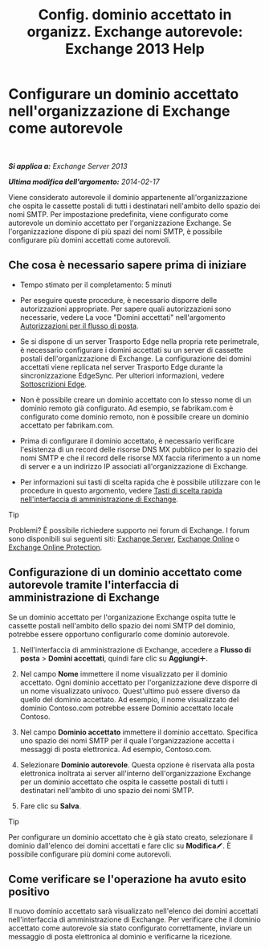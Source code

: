 ﻿---
title: 'Config. dominio accettato in organizz. Exchange autorevole: Exchange 2013 Help'
TOCTitle: Configurare un dominio accettato nell'organizzazione di Exchange come autorevole
ms:assetid: e182d54f-e58a-47ba-a5c1-28c0dfa86eed
ms:mtpsurl: https://technet.microsoft.com/it-it/library/JJ657734(v=EXCHG.150)
ms:contentKeyID: 50481880
ms.date: 05/22/2018
mtps_version: v=EXCHG.150
ms.translationtype: MT
---

# Configurare un dominio accettato nell'organizzazione di Exchange come autorevole

 

_**Si applica a:** Exchange Server 2013_

_**Ultima modifica dell'argomento:** 2014-02-17_

Viene considerato autorevole il dominio appartenente all'organizzazione che ospita le cassette postali di tutti i destinatari nell'ambito dello spazio dei nomi SMTP. Per impostazione predefinita, viene configurato come autorevole un dominio accettato per l'organizzazione Exchange. Se l'organizzazione dispone di più spazi dei nomi SMTP, è possibile configurare più domini accettati come autorevoli.

## Che cosa è necessario sapere prima di iniziare

  - Tempo stimato per il completamento: 5 minuti

  - Per eseguire queste procedure, è necessario disporre delle autorizzazioni appropriate. Per sapere quali autorizzazioni sono necessarie, vedere La voce "Domini accettati" nell'argomento [Autorizzazioni per il flusso di posta](mail-flow-permissions-exchange-2013-help.md).

  - Se si dispone di un server Trasporto Edge nella propria rete perimetrale, è necessario configurare i domini accettati su un server di cassette postali dell'organizzazione di Exchange. La configurazione dei domini accettati viene replicata nel server Trasporto Edge durante la sincronizzazione EdgeSync. Per ulteriori informazioni, vedere [Sottoscrizioni Edge](edge-subscriptions-exchange-2013-help.md).

  - Non è possibile creare un dominio accettato con lo stesso nome di un dominio remoto già configurato. Ad esempio, se fabrikam.com è configurato come dominio remoto, non è possibile creare un dominio accettato per fabrikam.com.

  - Prima di configurare il dominio accettato, è necessario verificare l'esistenza di un record delle risorse DNS MX pubblico per lo spazio dei nomi SMTP e che il record delle risorse MX faccia riferimento a un nome di server e a un indirizzo IP associati all'organizzazione di Exchange.

  - Per informazioni sui tasti di scelta rapida che è possibile utilizzare con le procedure in questo argomento, vedere [Tasti di scelta rapida nell'interfaccia di amministrazione di Exchange](keyboard-shortcuts-in-the-exchange-admin-center-exchange-online-protection-help.md).


> [!TIP]
> Problemi? È possibile richiedere supporto nei forum di Exchange. I forum sono disponibili sui seguenti siti: <A href="https://go.microsoft.com/fwlink/p/?linkid=60612">Exchange Server</A>, <A href="https://go.microsoft.com/fwlink/p/?linkid=267542">Exchange Online</A> o <A href="https://go.microsoft.com/fwlink/p/?linkid=285351">Exchange Online Protection</A>.



## Configurazione di un dominio accettato come autorevole tramite l'interfaccia di amministrazione di Exchange

Se un dominio accettato per l'organizazione Exchange ospita tutte le cassette postali nell'ambito dello spazio dei nomi SMTP del dominio, potrebbe essere opportuno configurarlo come dominio autorevole.

1.  Nell'interfaccia di amministrazione di Exchange, accedere a **Flusso di posta** \> **Domini accettati**, quindi fare clic su **Aggiungi**![Icona Aggiungi](images/JJ218640.c1e75329-d6d7-4073-a27d-498590bbb558(EXCHG.150).gif "Icona Aggiungi").

2.  Nel campo **Nome** immettere il nome visualizzato per il dominio accettato. Ogni dominio accettato per l'organizzazione deve disporre di un nome visualizzato univoco. Quest'ultimo può essere diverso da quello del dominio accettato. Ad esempio, il nome visualizzato del dominio Contoso.com potrebbe essere Dominio accettato locale Contoso.

3.  Nel campo **Dominio accettato** immettere il dominio accettato. Specifica uno spazio dei nomi SMTP per il quale l'organizzazione accetta i messaggi di posta elettronica. Ad esempio, Contoso.com.

4.  Selezionare **Dominio autorevole**. Questa opzione è riservata alla posta elettronica inoltrata ai server all'interno dell'organizzazione Exchange per un dominio accettato che ospita le cassette postali di tutti i destinatari nell'ambito di uno spazio dei nomi SMTP.

5.  Fare clic su **Salva**.


> [!TIP]
> Per configurare un dominio accettato che è già stato creato, selezionare il dominio dall'elenco dei domini accettati e fare clic su <STRONG>Modifica</STRONG><IMG title="Icona Modifica" alt="Icona Modifica" src="images/JJ218640.6f53ccb2-1f13-4c02-bea0-30690e6ea71d(EXCHG.150).gif">. È possibile configurare più domini come autorevoli.



## Come verificare se l'operazione ha avuto esito positivo

Il nuovo dominio accettato sarà visualizzato nell'elenco dei domini accettati nell'interfaccia di amministrazione di Exchange. Per verificare che il dominio accettato come autorevole sia stato configurato correttamente, inviare un messaggio di posta elettronica al dominio e verificarne la ricezione.

